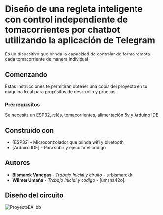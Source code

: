 # Diseño de una regleta inteligente con control independiente de tomacorrientes por chatbot utilizando la aplicación de Telegram

Es un dispositivo que brinda la capacidad de controlar de forma remota cada tomacorriente de manera individual

## Comenzando

Estas instrucciones te permitirán obtener una copia del proyecto en tu máquina local para propósitos de desarrollo y pruebas.

### Prerrequisitos

Se necesita un ESP32, relés, tomacorrientes, alimentación 5v y Arduino IDE

## Construido con

* [ESP32] - Microcontrolador que brinda wifi y bluetooth
* [Arduino IDE] - Para subir y ejecutar el codigo

## Autores

* **Bismarck Vanegas** - *Trabajo Inicial y ciruito* - [sirbismarckk]([https://github.com/TuUsuario](https://github.com/sirbismarckk)https://github.com/sirbismarckk)
* **Wilmer Umaña** - *Trabajo Inicial y codigo* - [umana42o].

## Diseño del circuito
![ProyectoEA_bb](https://github.com/sirbismarckk/Regleta-Inteligente-ESP32/assets/88695142/f1595486-574a-4d95-bb6a-3034cc547657)


